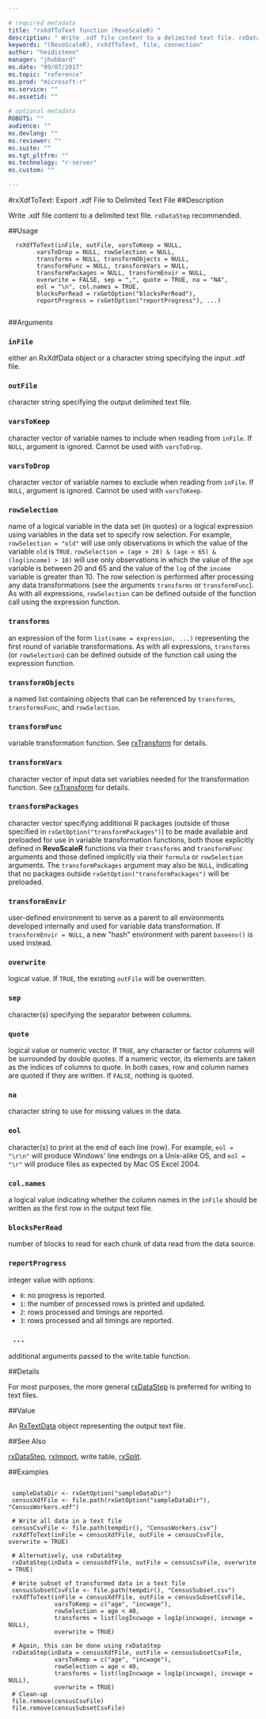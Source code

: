 ```yaml
--- 
 
# required metadata 
title: "rxXdfToText function (RevoScaleR) " 
description: " Write .xdf file content to a delimited text file. rxDataStep recommended. " 
keywords: "(RevoScaleR), rxXdfToText, file, connection" 
author: "heidisteen" 
manager: "jhubbard" 
ms.date: "09/07/2017" 
ms.topic: "reference" 
ms.prod: "microsoft-r" 
ms.service: "" 
ms.assetid: "" 
 
# optional metadata 
ROBOTS: "" 
audience: "" 
ms.devlang: "" 
ms.reviewer: "" 
ms.suite: "" 
ms.tgt_pltfrm: "" 
ms.technology: "r-server" 
ms.custom: "" 
 
--- 
```

 
 
 #rxXdfToText: Export .xdf File to Delimited Text File 
 ##Description
 
Write .xdf file content to a delimited text file. `rxDataStep` recommended.
 
 
 ##Usage

```   
  rxXdfToText(inFile, outFile, varsToKeep = NULL, 
  		varsToDrop = NULL, rowSelection = NULL, 
  		transforms = NULL, transformObjects = NULL,
  		transformFunc = NULL, transformVars = NULL,  
  		transformPackages = NULL, transformEnvir = NULL, 
  		overwrite = FALSE, sep = ",", quote = TRUE, na = "NA", 
  		eol = "\n", col.names = TRUE,
  		blocksPerRead = rxGetOption("blocksPerRead"),
  		reportProgress = rxGetOption("reportProgress"), ...) 
 
```
 
 ##Arguments

   
    
 ### `inFile`
 either an RxXdfData object or a character string specifying the input .xdf file. 
  
  
    
 ### `outFile`
 character string specifying the output delimited text file. 
  
  
    
 ### `varsToKeep`
 character vector of variable names to include when reading from `inFile`. If `NULL`, argument is ignored. Cannot be used with `varsToDrop`. 
  
  
    
 ### `varsToDrop`
 character vector of variable names to exclude when reading from `inFile`. If `NULL`, argument is ignored. Cannot be used with `varsToKeep`. 
  
  
    
 ### `rowSelection`
 name of a logical variable in the data set (in quotes) or a logical expression using variables in the data set to specify row selection.  For example, `rowSelection = "old"` will use only observations in which the value of the variable `old` is `TRUE`.  `rowSelection = (age > 20) & (age < 65) & (log(income) > 10)` will use only observations in which the value of the `age` variable is between 20 and 65 and the value of the `log` of the `income` variable is greater than 10.  The row selection is performed after processing any data transformations  (see the arguments `transforms` or `transformFunc`). As with all expressions, `rowSelection` can be defined outside of the function  call using the expression function. 
  
  
    
 ### `transforms`
 an expression of the form `list(name = expression, ...)` representing the first round of variable transformations. As with all expressions, `transforms` (or `rowSelection`)  can be defined outside of the function call using the expression function. 
  
  
    
 ### `transformObjects`
 a named list containing objects that can be referenced by `transforms`, `transformsFunc`, and `rowSelection`. 
  
  
    
 ### `transformFunc`
 variable transformation function. See [rxTransform](rxTransform.md) for details. 
  
  
    
 ### `transformVars`
 character vector of input data set variables needed for the transformation function. See [rxTransform](rxTransform.md) for details. 
  
  
    
 ### `transformPackages`
 character vector specifying additional R packages (outside of those specified in `rxGetOption("transformPackages")`) to be made available and  preloaded for use in variable transformation functions, both those explicitly defined in **RevoScaleR** functions via their `transforms` and `transformFunc` arguments and those  defined implicitly via their `formula` or `rowSelection` arguments.  The `transformPackages` argument may also be `NULL`,  indicating that no packages outside `rxGetOption("transformPackages")` will be preloaded. 
  
  
    
 ### `transformEnvir`
 user-defined environment to serve as a parent to  all environments developed internally and used for variable data transformation. If `transformEnvir = NULL`, a new "hash" environment with parent `baseenv()` is used instead. 
  
  
    
 ### `overwrite`
 logical value. If `TRUE`, the existing `outFile` will be overwritten. 
  
  
    
 ### `sep`
 character(s) specifying the separator between columns. 
  
  
    
 ### `quote`
 logical value or numeric vector. If `TRUE`, any character or factor columns will be surrounded by double quotes. If a numeric vector, its elements are taken as the indices of columns to quote. In both cases, row and column names are quoted if they are written. If `FALSE`, nothing is quoted. 
  
  
    
 ### `na`
 character string to use for missing values in the data. 
  
  
    
 ### `eol`
 character(s) to print at the end of each line (row). For example, `eol = "\r\n"` will produce Windows' line endings on a Unix-alike OS, and `eol = "\r"` will produce files as expected by Mac OS Excel 2004. 
  
  
    
 ### `col.names`
 a logical value indicating whether the column names in the `inFile` should be written as the first row in the output text file. 
  
  
    
 ### `blocksPerRead`
 number of blocks to read for each chunk of data read from the data source. 
  
  
    
 ### `reportProgress`
 integer value with options:  
*   `0`: no progress is reported. 
*   `1`: the number of processed rows is printed and updated. 
*   `2`: rows processed and timings are reported. 
*   `3`: rows processed and all timings are reported. 
  
  
  
    
 ### ` ...`
 additional arguments passed to the write.table function. 
  
 
 
 ##Details
 
For most purposes, the more general [rxDataStep](rxDataStep.md) is preferred for writing to text files.
 
 
 ##Value
 
An [RxTextData](RxTextData.md) object representing the output text file.
 
 

 
 
 
 ##See Also
 
[rxDataStep](rxDataStep.md),
[rxImport](rxImport.md),
write.table,
[rxSplit](rxSplitXdf.md).
   
 ##Examples

 ```
   
  sampleDataDir <- rxGetOption("sampleDataDir")
  censusXdfFile <- file.path(rxGetOption("sampleDataDir"), "CensusWorkers.xdf")
  
  # Write all data in a text file
  censusCsvFile <- file.path(tempdir(), "CensusWorkers.csv")
  rxXdfToText(inFile = censusXdfFile, outFile = censusCsvFile, overwrite = TRUE)
  
  # Alternatively, use rxDataStep
  rxDataStep(inData = censusXdfFile, outFile = censusCsvFile, overwrite = TRUE)
  
  # Write subset of transformed data in a text file
  censusSubsetCsvFile <- file.path(tempdir(), "CensusSubset.csv")
  rxXdfToText(inFile = censusXdfFile, outFile = censusSubsetCsvFile,
              varsToKeep = c("age", "incwage"),
              rowSelection = age < 40,
              transforms = list(logIncwage = log1p(incwage), incwage = NULL),
              overwrite = TRUE)
              
  # Again, this can be done using rxDataStep
  rxDataStep(inData = censusXdfFile, outFile = censusSubsetCsvFile,
              varsToKeep = c("age", "incwage"),
              rowSelection = age < 40,
              transforms = list(logIncwage = log1p(incwage), incwage = NULL),
              overwrite = TRUE)
  # Clean-up
  file.remove(censusCsvFile)
  file.remove(censusSubsetCsvFile)          
 
```
 
 
 
